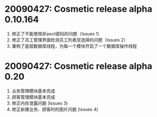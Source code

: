 # 20090427: Cosmetic release alpha 0.10.164 #
  1. 修正了不能使用非ascii密码的问题（Issues 1）
  1. 修正了员工管理界面检测员工列表空选择的问题（Issues 2）
  1. 重构了底层数据库线程，为每一个模块开启了一个数据库操作线程

# 20090427: Cosmetic release alpha 0.20 #
  1. 业务管理模块基本完成
  1. 顾客管理模块基本完成
  1. 修正内存泄露问题 (Issues 3)
  1. 修正新建业务、顾客时的图片问题 (Issues 4)